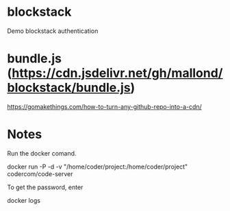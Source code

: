 # blockstack
Demo blockstack authentication 

# bundle.js (https://cdn.jsdelivr.net/gh/mallond/blockstack/bundle.js)

https://gomakethings.com/how-to-turn-any-github-repo-into-a-cdn/

# Notes

Run the docker comand.  

  docker run -P -d -v "/home/coder/project:/home/coder/project" codercom/code-server


To get the password, enter 

  docker logs <image>   
